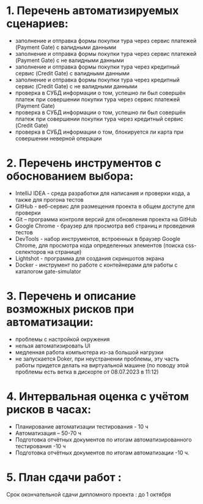 #	1. Перечень автоматизируемых сценариев:
-	заполнение и отправка формы покупки тура через сервис платежей (Payment Gate) с валидными данными
-	заполнение и отправка формы покупки тура через сервис платежей (Payment Gate)  с не валидными данными 
-	заполнение и отправка формы покупки тура через кредитный сервис (Credit Gate) с валидными данными
-	заполнение и отправка формы покупки тура через кредитный сервис  (Credit Gate)  с не валидными данными
-	проверка в СУБД информации о том, успешно ли был совершён платеж при совершении покупки тура через сервис платежей (Payment Gate)
-	проверка в СУБД информации о том, успешно ли был совершён платеж при совершении покупки тура через кредитный сервис (Credit Gate)
-	проверка в СУБД информации о том,  блокируется ли карта при совершении неверной операции
#	2. Перечень инструментов с обоснованием выбора:
-	IntelliJ IDEA - среда разработки для написания и проверки кода, а также для прогона тестов
-	GitHub - веб-сервис для размещения проекта в общем доступе для проверки 
-	Git – программа контроля версий для обновления проекта на GitHub
-	Google Chrome  - браузер для просмотра веб страниц и проведения тестов
-	DevTools - набор инструментов, встроенных в браузер Google Chrome, для просмотра кода определенных элементов (поиска css-селекторов на странице)
-	Lightshot  - программа для создания скриншотов экрана
-	Docker  -  инструмент по работе с контейнерами для работы с каталогом gate-simulator
 # 3.	Перечень и описание возможных рисков при автоматизации:
-	проблемы с настройкой окружения
-	нельзя автоматизировать UI 
-	медленная работа компьютера из-за большой нагрузки
-	не запускается Doker, при неустранении  проблемы, эту часть работы придется делать на виртуальной машине (по поводу этой проблемы есть ветка в дискорте от 08.07.2023 в 11:12)
# 4.	Интервальная оценка с учётом рисков в часах:
-	Планирование автоматизации тестирования - 10 ч
-	Автоматизация – 50-70 ч
-	Подготовка отчётных документов по итогам автоматизированного тестирования -10 ч
-	Подготовка отчётных документов по итогам автоматизации -10 ч.
# 5.	План сдачи работ :
Срок окончательной сдачи дипломного проекта : до 1 октября
